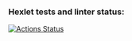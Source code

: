 ### Hexlet tests and linter status:
[![Actions Status](https://github.com/slaventiypchelkin/frontend-project-lvl1/workflows/hexlet-check/badge.svg)](https://github.com/slaventiypchelkin/frontend-project-lvl1/actions)